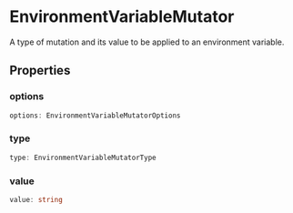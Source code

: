# EnvironmentVariableMutator

A type of mutation and its value to be applied to an environment variable.

## Properties

### options

```typescript
options: EnvironmentVariableMutatorOptions
```

### type

```typescript
type: EnvironmentVariableMutatorType
```

### value

```typescript
value: string
```

